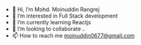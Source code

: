 - 👋 Hi, I’m Mohd. Moinuddin Rangrej
- 👀 I’m interested in Full Stack development
- 🌱 I’m currently learning Reactjs
- 💞️ I’m looking to collaborate ..
- 📫 How to reach me moinuddin0677@gmail.com

<!---
Moinuddin0677/Moinuddin0677 is a ✨ special ✨ repository because its `README.md` (this file) appears on your GitHub profile.
You can click the Preview link to take a look at your changes.
--->
